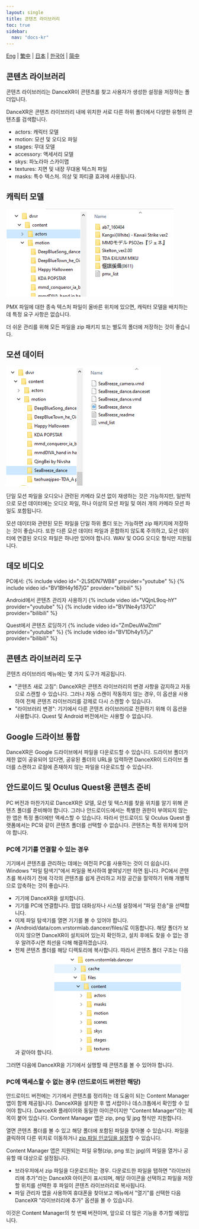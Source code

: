 ```yaml
---
layout: single
title: 콘텐츠 라이브러리
toc: true
sidebar:
  nav: "docs-kr"
---
```

[Eng](/dancexr/preparecontent) | [繁中](/tw/dancexr/preparecontent) | [日本](/jp/dancexr/preparecontent) | [한국어](/kr/dancexr/preparecontent) | [简中](/zh/dancexr/preparecontent)


## 콘텐츠 라이브러리

콘텐츠 라이브러리는 DanceXR이 콘텐츠를 찾고 사용자가 생성한 설정을 저장하는 폴더입니다.

DanceXR은 콘텐츠 라이브러리 내에 위치한 서로 다른 하위 폴더에서 다양한 유형의 콘텐츠를 검색합니다.
* actors: 캐릭터 모델
* motion: 모션 및 오디오 파일
* stages: 무대 모델
* accessory: 액세서리 모델
* skys: 파노라마 스카이맵
* textures: 지면 및 내장 무대용 텍스처 파일
* masks: 특수 텍스처. 의상 및 파티클 효과에 사용됩니다.


## 캐릭터 모델

![actors 폴더 예시](/images/content_actors.PNG)

PMX 파일에 대한 종속 텍스처 파일이 올바른 위치에 있으면, 캐릭터 모델을 배치하는 데 특정 요구 사항은 없습니다.

더 쉬운 관리를 위해 모든 파일을 zip 패키지 또는 별도의 폴더에 저장하는 것이 좋습니다.


## 모션 데이터

![motion 폴더 예시](/images/content_motion.PNG)

단일 모션 파일을 오디오나 관련된 카메라 모션 없이 재생하는 것은 가능하지만, 일반적으로 모션 데이터에는 오디오 파일, 하나 이상의 모션 파일 및 여러 개의 카메라 모션 파일도 포함됩니다.

모션 데이터와 관련된 모든 파일을 단일 하위 폴더 또는 가능하면 zip 패키지에 저장하는 것이 좋습니다. 또한 다른 모션 데이터 파일과 혼합하지 않도록 주의하고, 모션 데이터에 연결된 오디오 파일은 하나만 있어야 합니다. WAV 및 OGG 오디오 형식만 지원됩니다.


## 데모 비디오

PC에서:
{% include video id="-2LStDN7WB8" provider="youtube" %}
{% include video id="BV1BH4y167jG" provider="bilibili" %}

Android에서 콘텐츠 관리자 사용하기
{% include video id="VQjnL9oq-hY" provider="youtube" %}
{% include video id="BV1Ne4y137Ci" provider="bilibili" %}

Quest에서 콘텐츠 로딩하기
{% include video id="ZmDeuWwZtmI" provider="youtube" %}
{% include video id="BV1Dh4y1i7jJ" provider="bilibili" %}

## 콘텐츠 라이브러리 도구
콘텐츠 라이브러리 메뉴에는 몇 가지 도구가 제공됩니다.

* "콘텐츠 새로 고침": DanceXR은 콘텐츠 라이브러리의 변경 사항을 감지하고 자동으로 스캔할 수 있습니다. 그러나 자동 스캔이 작동하지 않는 경우, 이 옵션을 사용하여 전체 콘텐츠 라이브러리를 강제로 다시 스캔할 수 있습니다.
* "라이브러리 변경": 기기에서 다른 콘텐츠 라이브러리로 전환하기 위해 이 옵션을 사용합니다. Quest 및 Android 버전에서는 사용할 수 없습니다.

## Google 드라이브 통합
DanceXR은 Google 드라이브에서 파일을 다운로드할 수 있습니다. 드라이브 폴더가 제한 없이 공유되어 있다면, 공유된 폴더의 URL을 입력하면 DanceXR이 드라이브 폴더를 스캔하고 로컬에 존재하지 않는 파일을 다운로드할 수 있습니다.
## 안드로이드 및 Oculus Quest용 콘텐츠 준비

PC 버전과 마찬가지로 DanceXR은 모델, 모션 및 텍스처를 찾을 위치를 알기 위해 콘텐츠 폴더를 준비해야 합니다. 그러나 안드로이드에서는 특별한 권한이 부여되지 않는 한 앱은 특정 폴더에만 액세스할 수 있습니다. 따라서 안드로이드 및 Oculus Quest 플랫폼에서는 PC와 같이 콘텐츠 폴더를 선택할 수 없습니다. 콘텐츠는 특정 위치에 있어야 합니다.

### PC에 기기를 연결할 수 있는 경우

기기에서 콘텐츠를 관리하는 데에는 여전히 PC를 사용하는 것이 더 쉽습니다. Windows "파일 탐색기"에서 파일을 복사하여 붙여넣기만 하면 됩니다. PC에서 콘텐츠를 복사하기 전에 각각의 콘텐츠를 쉽게 관리하고 저장 공간을 절약하기 위해 개별적으로 압축하는 것이 좋습니다.

* 기기에 DanceXR을 설치합니다.
* 기기를 PC에 연결합니다. 팝업 대화상자나 시스템 설정에서 "파일 전송"을 선택합니다.
* 이제 파일 탐색기를 열면 기기를 볼 수 있어야 합니다.
* /Android/data/com.vrstormlab.dancexr/files/로 이동합니다. 해당 폴더가 보이지 않으면 DanceXR이 설치되어 있는지 확인하고, 설치 후에도 찾을 수 없는 경우 알려주시면 최선을 다해 해결하겠습니다.
* 전체 콘텐츠 폴더를 해당 디렉토리에 복사합니다. 따라서 콘텐츠 폴더 구조는 다음과 같아야 합니다. ![예시 폴더](/images/content_folder_android.png)

그러면 다음에 DanceXR을 기기에서 실행할 때 콘텐츠를 볼 수 있어야 합니다.

### PC에 액세스할 수 없는 경우 (안드로이드 버전만 해당)

안드로이드 버전에는 기기에서 콘텐츠를 정리하는 데 도움이 되는 Content Manager 앱이 함께 제공됩니다. DanceXR을 설치한 후 앱 서랍이나 데스크톱에서 확인할 수 있어야 합니다. DanceXR 플레이어와 동일한 아이콘이지만 "Content Manager"라는 제목이 붙어 있습니다. Content Manager 앱은 zip, png 및 jpg 형식만 지원합니다.

열면 콘텐츠 폴더를 볼 수 있고 해당 폴더에 포함된 파일을 찾아볼 수 있습니다. 파일을 클릭하여 다른 위치로 이동하거나 [zip 파일 인코딩을 설정](features/zip_format)할 수 있습니다.

Content Manager 앱은 지원되는 파일 유형(zip, png 또는 jpg)의 파일을 열거나 공유할 때 대상으로 설정됩니다.

* 브라우저에서 zip 파일을 다운로드하는 경우. 다운로드한 파일을 탭하면 "라이브러리에 추가"라는 DanceXR 아이콘이 표시되며, 해당 아이콘을 선택하고 파일을 저장할 위치를 선택한 후 파일이 콘텐츠 라이브러리로 복사됩니다.
* 파일 관리자 앱을 사용하여 휴대폰을 찾아보고 메뉴에서 "열기"를 선택한 다음 DanceXR "라이브러리에 추가" 옵션을 볼 수 있습니다.

이것은 Content Manager의 첫 번째 버전이며, 앞으로 더 많은 기능을 추가할 예정입니다.